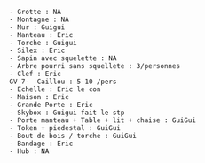 	- Grotte : NA
	- Montagne : NA
	- Mur : Guigui
	- Manteau : Eric
	- Torche : Guigui
	- Silex : Eric
	- Sapin avec squelette : NA
	- Arbre pourri sans squellete : 3/personnes
	- Clef : Eric
	GV 7-  Caillou : 5-10 /pers
	- Echelle : Eric le con
	- Maison : Eric
	- Grande Porte : Eric
	- Skybox : Guigui fait le stp
	- Porte manteau + Table + lit + chaise : GuiGui
	- Token + piedestal : GuiGui
	- Bout de bois / torche : GuiGui
	- Bandage : Eric
	- Hub : NA
